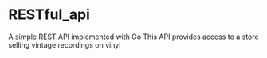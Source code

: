 # RESTful_api
A simple REST API implemented with Go 
This API provides access to a store selling vintage recordings on vinyl
